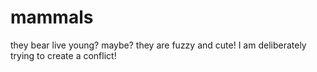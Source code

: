 mammals
=======
they bear live young? maybe?
they are fuzzy and cute!
I am deliberately trying to create a conflict!
